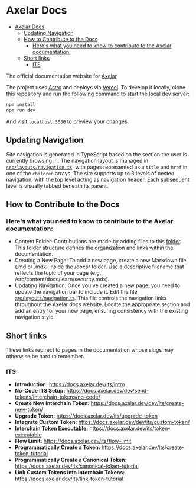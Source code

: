 # Axelar Docs

- [Axelar Docs](#axelar-docs)
  - [Updating Navigation](#updating-navigation)
  - [How to Contribute to the Docs](#how-to-contribute-to-the-docs)
    - [Here's what you need to know to contribute to the Axelar documentation:](#heres-what-you-need-to-know-to-contribute-to-the-axelar-documentation)
  - [Short links](#short-links)
    - [ITS](#its)

The official documentation website for [Axelar](https://github.com/axelarnetwork).

The project uses [Astro](https://astro.build) and deploys via [Vercel](https://vercel.com). To develop it locally, clone this repository and run the following command to start the local dev server:

```bash
npm install
npm run dev
```

And visit `localhost:3000` to preview your changes.

## Updating Navigation

Site navigation is generated in TypeScript based on the section the user is currently browsing in. The navigation layout is managed in [`src/layouts/navigation.ts`](https://github.com/axelarnetwork/axelar-docs/blob/main/src/layouts/navigation.ts), with pages represented as a `title` and `href` in one of the `children` arrays. The site supports up to 3 levels of nested navigation, with the top level acting as navigation header. Each subsequent level is visually tabbed beneath its parent.

## How to Contribute to the Docs

### Here's what you need to know to contribute to the Axelar documentation:

- Content Folder: Contributions are made by adding files to this [folder](/src/content/docs/). This folder structure defines the organization and links within the documentation.
- Creating a New Page: To add a new page, create a new Markdown file (.md or .mdx) inside the /docs/ folder. Use a descriptive filename that reflects the topic of your page (e.g., /src/content/docs/learn/security.mdx).
- Updating Navigation: Once you've created a new page, you need to update the navigation bar to include it. Edit the file [src/layouts/navigation.ts](#updating-navigation). This file controls the navigation links throughout the Axelar docs website. Locate the appropriate section and add an entry for your new page, ensuring consistency with the existing navigation style.

## Short links

These links redirect to pages in the documentation whose slugs may otherwise be hard to remember.

### ITS

- **Introduction:** https://docs.axelar.dev/its/intro
- **No-Code ITS Setup:** https://docs.axelar.dev/dev/send-tokens/interchain-tokens/no-code/
- **Create New Interchain Token:** https://docs.axelar.dev/dev/its/create-new-token/
- **Upgrade Token:** https://docs.axelar.dev/its/upgrade-token
- **Integrate Custom Token:** https://docs.axelar.dev/dev/its/custom-token/
- **Interchain Token Executable:** https://docs.axelar.dev/its/token-executable
- **Flow Limit:** https://docs.axelar.dev/its/flow-limit
- **Programmatically Create a Token:** https://docs.axelar.dev/its/create-token-tutorial
- **Programmatically Create a Canonical Token:** https://docs.axelar.dev/its/canonical-token-tutorial
- **Link Custom Tokens into Interchain Tokens:** https://docs.axelar.dev/its/link-token-tutorial
